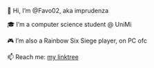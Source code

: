 👋 Hi, I’m @Favo02, aka imprudenza

🎓 I’m a computer science student @ UniMi

🎮 I’m also a Rainbow Six Siege player, on PC ofc

📫 Reach me: [my linktree](https://linktr.ee/imprudenza)
